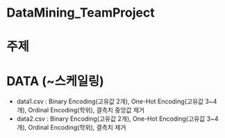 # DataMining_TeamProject

# 주제

# DATA (~스케일링)
- data1.csv : Binary Encoding(고유값 2개), One-Hot Encoding(고유값 3~4개), Ordinal Encoding(학위), 결측치 중앙값 제거
- data2.csv : Binary Encoding(고유값 2개), One-Hot Encoding(고유값 3~4개), Ordinal Encoding(학위), 결측치 제거
